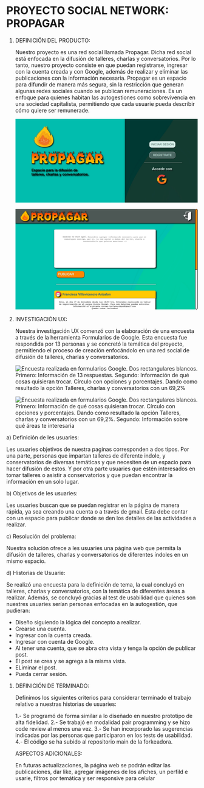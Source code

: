 <h1>PROYECTO SOCIAL NETWORK: PROPAGAR</h1>

<ol>
<li><p>DEFINICIÓN DEL PRODUCTO:</p>
<p>Nuestro proyecto es una red social llamada Propagar. Dicha red social está enfocada en la difusión de talleres,
charlas y conversatorios. Por lo tanto, nuestro proyecto consiste en que puedan registrarse, ingresar con
la cuenta creada y con Google, además de realizar y eliminar las publicaciones con la información necesaria. 
Propagar es un espacio para difundir de manera más segura, sin la restricción que generan algunas redes sociales
cuando se publican remuneraciones. Es un enfoque para quienes habitan las autogestiones como sobrevivencia en una sociedad
capitalista, permitiendo que cada usuarie pueda describir cómo quiere ser remunerade. 

<img src="/src/resources/images/project.jpg" alt="Página web final. Fondo verde agua, pantalla dividida. Primera pantalla: Logo de fuego, 
el título Propagar con forma de fuego cada letra y un texto que dice 'Espacio para la difusión de talleres, charlas y conversatorios.'
Segunda pantalla: Fondo verde oscuro con las opciones de iniciar sesión, registrarse y acceder con Google" title="Página web"/>

<img src="/src/resources/images/Vista General.png" alt="Página web segunda vista. Header gris con el logo de fuego y el título Propagar al 
lado izquierdo. Imagen de una puerta representando la salida al lado derecho. Fondo verde agua. Dos secciones hacia abajo. Primer rectángulo
blanco para escribir la publicación con placeholder: 'Escribe tu post aquí'. Bajo esto un botón narajo con la palabra Publicar en blannco.
Segundo rectángulo con las publicaciones realizadas, más un rectángulo naranajo con foto de la usuario y su nombre." title="Vista general"/></p></li>


<li><p>INVESTIGACIÓN UX:</p>
<p>Nuestra investigación UX comenzó con la elaboración de una encuesta a través de la herramienta Formularios de Google. 
Esta encuesta fue respondida por 13 personas y se concretó la temática del proyecto, permitiendo el proceso de creación enfocándolo
en una red social de difusión de talleres, charlas y conversatorios.

<img src="/src/resources/images/encuesta-seleccion de tema.png" alt="Encuesta realizada en formularios Google. Dos rectangulares blancos.
Primero: Información de 13 respuestas. Segundo: Información de qué cosas quisieran trocar. Círculo con opciones y porcentajes.
Dando como resultado la opción Talleres, charlas y conversatorios con un 69,2%" title="Encuesta de elección de tema"/>

<img src="/src/resources/images/encuesta-seleccion de tema 2.png" alt="Encuesta realizada en formularios Google. Dos rectangulares blancos. 
Primero: Información de qué cosas quisieran trocar. Círculo con opciones y porcentajes. Dando como resultado la opción Talleres, charlas y conversatorios con un 69,2%. Segundo: Información sobre qué áreas te interesaria" title="Encuesta de elección de tema."/></p></li>
</ol>

<p>a) Definición de les usuaries:</p>
<p>Les usuaries objetivos de nuestra paginas corresponden a dos tipos. Por una parte, personas que impartan talleres de diferente indole, y conservatorios de diversas temáticas y que necesiten de un espacio para hacer difusión de estos. Y por otra parte usuaries que estén interesados en tomar talleres o asistir a conservatorios y que puedan encontrar la información en un solo lugar.</p>

<p>b) Objetivos de les usuaries:</p>
<p>Les usuaries buscan que se puedan registrar en la página de manera rápida, ya sea creando una cuenta o a través de gmail. Esta debe contar con un espacio para publicar donde se den los detalles de las actividades a realizar.</p>

<p>c) Resolución del problema:</p>
<p>Nuestra solución ofrece a les usuaries una página web que permita la difusión de talleres, charlas y conversatorios de diferentes índoles en un mismo espacio.</p>

<p>d) Historias de Usuarie:</p>
<p>Se realizó una encuesta para la definición de tema, la cual concluyó en talleres, charlas y conversatorios, con la temática de diferentes áreas a realizar. Además, 
se concluyó gracias al test de usabilidad que quienes son nuestres usuaries serían personas enfocadas en la autogestión, que pudieran:

- Diseño siguiendo la lógica del concepto a realizar.
- Crearse una cuenta.
- Ingresar con la cuenta creada.
- Ingresar con cuenta de Google.
- Al tener una cuenta, que se abra otra vista y tenga la opción de publicar post.
- El post se crea y se agrega a la misma vista.
- ELiminar el post.
- Pueda cerrar sesión.</p>

<ol>
<li><p>DEFINICIÓN DE TERMINADO:</p>
<p>Definimos los siguientes criterios para considerar terminado el trabajo relativo a nuestras historias
de usuaries:</p>

<p>1.- Se programó de forma similar a lo diseñado en nuestro prototipo de alta fidelidad.
2.- Se trabajó en modalidad pair programming y se hizo code review al menos una vez.
3.- Se han incorporado las sugerencias indicadas por las personas que participaron en los tests de usabilidad.
4.- El código se ha subido al repositorio main de la forkeadora.</p></li>

<p> ASPECTOS ADICIONALES:</p>
<p>En futuras actualizaciones, la página web se podrán editar las publicaciones, dar like, agregar imágenes de los afiches, un perfild e usarie,
filtros por temática y ser responsive para celular</p>
